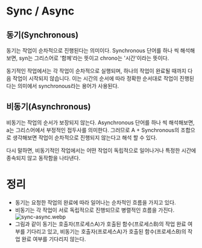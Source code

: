# Sync / Async
## 동기(Synchronous)
동기는 작업이 순차적으로 진행된다는 의미이다. Synchronous 단어를 하나 씩 해석해보면, syn는 그리스어로 '함께'라는 뜻이고 chrono는 '시간'이라는 뜻이다.

동기적인 작업에서는 각 작업이 순차적으로 실행되며, 하나의 작업이 완료될 때까지 다음 작업이 시작되지 않습니다. 이는 시간의 순서에 따라 정확한 순서대로 작업이 진행된다는 의미에서 synchronous라는 용어가 사용된다.

## 비동기(Asynchronous)
비동기는 작업의 순서가 보장되지 않는다. Asynchronous 단어를 하나 씩 해석해보면, a는 그리스어에서 부정적인 접두사를 의미한다. 그러므로 A + Synchronous의 조합으로 생각해보면 작업이 순차적으로 진행되지 않는다고 해석 할 수 있다.

다시 말하면, 비동기적인 작업에서는 어떤 작업이 독립적으로 일어나거나 특정한 시간에 종속되지 않고 동작함을 나타낸다.

# 정리
- 동기는 요청한 작업의 완료에 따라 일어나는 순차적인 흐름을 가지고 있다.
- 비동기는 각 작업이 서로 독립적으로 진행되므로 병렬적인 흐름을 가진다.
![sync-async.webp](sync-async.webp "출처: https://medium.com/from-the-scratch/wtf-is-synchronous-and-asynchronous-1a75afd039df")
- 그림과 같이 동기는 호출자(프로세스A)가 호출된 함수(프로세스B)의 작업 완료 여부를 기다리고 있고, 비동기는 호출자(프로세스A)가 호출된 함수(프로세스B)의 작업 완료 여부를 기다리지 않는다.

